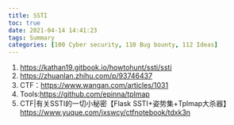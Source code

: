 ```yaml
---
title: SSTI
toc: true
date: 2021-04-14 14:41:23
tags: Summary
categories: [100 Cyber security, 110 Bug bounty, 112 Ideas]
---
```



1. https://kathan19.gitbook.io/howtohunt/ssti/ssti
1. https://zhuanlan.zhihu.com/p/93746437
1. CTF：https://www.wangan.com/articles/1031
1. Tools:https://github.com/epinna/tplmap
1. CTF|有关SSTI的一切小秘密【Flask SSTI+姿势集+Tplmap大杀器】https://www.yuque.com/jxswcy/ctfnotebook/tdxk3n
